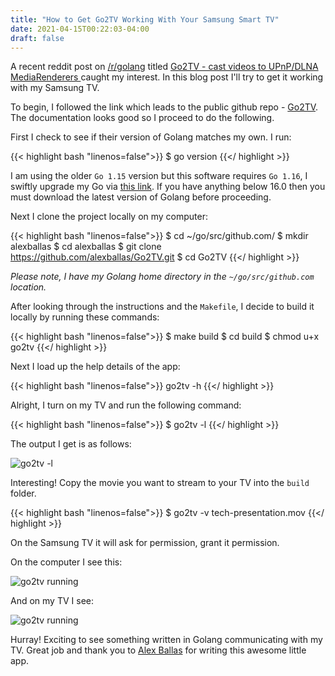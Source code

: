 ```yaml
---
title: "How to Get Go2TV Working With Your Samsung Smart TV"
date: 2021-04-15T00:22:03-04:00
draft: false
---
```


A recent reddit post on [/r/golang](https://www.reddit.com/r/golang/) titled [Go2TV - cast videos to UPnP/DLNA MediaRenderers
](https://www.reddit.com/r/golang/comments/mqu6r0/go2tv_cast_videos_to_upnpdlna_mediarenderers/) caught my interest. In this blog post I'll try to get it working with my Samsung TV.

<!--more-->

To begin, I followed the link which leads to the public github repo - [Go2TV](https://github.com/alexballas/Go2TV). The documentation looks good so I proceed to do the following.

First I check to see if their version of Golang matches my own. I run:

{{< highlight bash "linenos=false">}}
$ go version
{{</ highlight >}}

I am using the older ``Go 1.15`` version but this software requires ``Go 1.16``, I swiftly upgrade my Go via [this link](https://golang.org/dl/).
If you have anything below 16.0 then you must download the latest version of Golang before proceeding.

Next I clone the project locally on my computer:

{{< highlight bash "linenos=false">}}
$ cd ~/go/src/github.com/
$ mkdir alexballas
$ cd alexballas
$ git clone https://github.com/alexballas/Go2TV.git
$ cd Go2TV
{{</ highlight >}}

*Please note, I have my Golang home directory in the ``~/go/src/github.com`` location.*

After looking through the instructions and the ``Makefile``, I decide to build it locally by running these commands:

{{< highlight bash "linenos=false">}}
$ make build
$ cd build
$ chmod u+x go2tv
{{</ highlight >}}

Next I load up the help details of the app:

{{< highlight bash "linenos=false">}}
go2tv -h
{{</ highlight >}}

Alright, I turn on my TV and run the following command:

{{< highlight bash "linenos=false">}}
$ go2tv -l
{{</ highlight >}}

The output I get is as follows:

![go2tv -l](/img/2021/04-15/go2tv_-l.png)

Interesting! Copy the movie you want to stream to your TV into the ``build`` folder.

{{< highlight bash "linenos=false">}}
$ go2tv -v tech-presentation.mov
{{</ highlight >}}

On the Samsung TV it will ask for permission, grant it permission.

On the computer I see this:

![go2tv running](/img/2021/04-15/go2tv_running_1.png)

And on my TV I see:

![go2tv running](/img/2021/04-15/go2tv_running_2.jpg)

Hurray! Exciting to see something written in Golang communicating with my TV. Great job and thank you to [Alex Ballas](https://github.com/alexballas) for writing this awesome little app.
